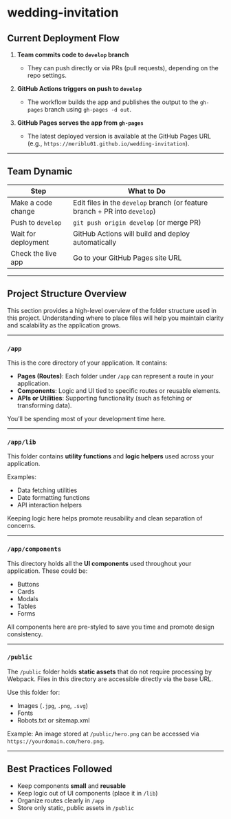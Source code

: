 # wedding-invitation

## Current Deployment Flow

1. **Team commits code to `develop` branch**

   - They can push directly or via PRs (pull requests), depending on the repo settings.

2. **GitHub Actions triggers on push to `develop`**

   - The workflow builds the app and publishes the output to the `gh-pages` branch using `gh-pages -d out`.

3. **GitHub Pages serves the app from `gh-pages`**

   - The latest deployed version is available at the GitHub Pages URL (e.g., `https://meriblu01.github.io/wedding-invitation`).

---

## Team Dynamic

| Step                | What to Do                                                                 |
| ------------------- | -------------------------------------------------------------------------- |
| Make a code change  | Edit files in the `develop` branch (or feature branch + PR into `develop`) |
| Push to `develop`   | `git push origin develop` (or merge PR)                                    |
| Wait for deployment | GitHub Actions will build and deploy automatically                         |
| Check the live app  | Go to your GitHub Pages site URL                                           |

---

## Project Structure Overview

This section provides a high-level overview of the folder structure used in this project. Understanding where to place files will help you maintain clarity and scalability as the application grows.

---

### `/app`

This is the core directory of your application. It contains:

- **Pages (Routes)**: Each folder under `/app` can represent a route in your application.
- **Components**: Logic and UI tied to specific routes or reusable elements.
- **APIs or Utilities**: Supporting functionality (such as fetching or transforming data).

You’ll be spending most of your development time here.

---

### `/app/lib`

This folder contains **utility functions** and **logic helpers** used across your application.

Examples:

- Data fetching utilities
- Date formatting functions
- API interaction helpers

Keeping logic here helps promote reusability and clean separation of concerns.

---

### `/app/components`

This directory holds all the **UI components** used throughout your application. These could be:

- Buttons
- Cards
- Modals
- Tables
- Forms

All components here are pre-styled to save you time and promote design consistency.

---

### `/public`

The `/public` folder holds **static assets** that do not require processing by Webpack. Files in this directory are accessible directly via the base URL.

Use this folder for:

- Images (`.jpg`, `.png`, `.svg`)
- Fonts
- Robots.txt or sitemap.xml

Example: An image stored at `/public/hero.png` can be accessed via `https://yourdomain.com/hero.png`.

---

## Best Practices Followed

- Keep components **small** and **reusable**
- Keep logic out of UI components (place it in `/lib`)
- Organize routes clearly in `/app`
- Store only static, public assets in `/public`
